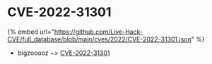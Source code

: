# CVE-2022-31301
{% embed url="https://github.com/Live-Hack-CVE/full_database/blob/main/cves/2022/CVE-2022-31301.json" %}

* bigzooooz ~> [CVE-2022-31301](https://www.alice-snow.ru/2022/database/cve-2022-31301/cve-2022-31301-bigzooooz)